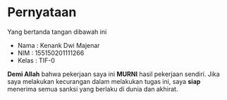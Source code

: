# Pernyataan

Yang bertanda tangan dibawah ini

* Nama : Kenank Dwi Majenar
* NIM : 155150201111266	
* Kelas : TIF-0

**Demi Allah** bahwa pekerjaan saya ini **MURNI** hasil pekerjaan sendiri. Jika saya melakukan kecurangan dalam melakukan tugas ini, saya **siap** menerima semua sanksi yang berlaku di dunia dan akhirat.
